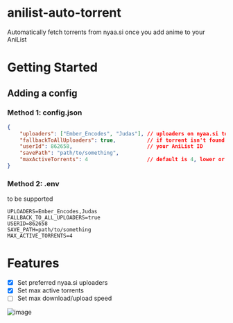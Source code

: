 # anilist-auto-torrent
Automatically fetch torrents from nyaa.si once you add anime to your AniList

# Getting Started
## Adding a config
### Method 1: config.json

```json
{
    "uploaders": ["Ember_Encodes", "Judas"], // uploaders on nyaa.si to check first
    "fallbackToAllUploaders": true,          // if torrent isn't found by uploaders, find torrent by any uploader or not?
    "userId": 862658,                        // your AniList ID
    "savePath": "path/to/something", 
    "maxActiveTorrents": 4                   // default is 4, lower or higher depending on your resources 
}
```

### Method 2: .env
to be supported
```env
UPLOADERS=Ember_Encodes,Judas
FALLBACK_TO_ALL_UPLOADERS=true
USERID=862658
SAVE_PATH=path/to/something
MAX_ACTIVE_TORRENTS=4
```


# Features
- [x] Set preferred nyaa.si uploaders
- [x] Set max active torrents
- [ ] Set max download/upload speed

![image](https://user-images.githubusercontent.com/63742759/195425325-af91c815-983c-435a-8009-8d8eddbed892.png)

